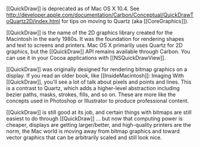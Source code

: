 

[[QuickDraw]] is deprecated as of Mac OS X 10.4.  See http://developer.apple.com/documentation/Carbon/Conceptual/QuickDrawToQuartz2D/index.html for tips on moving to Quartz (aka [[CoreGraphics]]).

[[QuickDraw]] is the name of the 2D graphics library created for the Macintosh in the early 1980s. It was the foundation for rendering shapes and text to screens and printers. Mac OS X primarily uses Quartz for 2D graphics, but the [[QuickDraw]] API remains available through Carbon. You can use it in your Cocoa applications with [[NSQuickDrawView]].

[[QuickDraw]] was originally designed for rendering bitmap graphics on a display. If you read an older book, like [[InsideMacintosh]]: Imaging With [[QuickDraw]], you'll see a lot of talk about pixels and points and lines. This is a contrast to Quartz, which adds a higher-level abstraction including bezier paths, masks, strokes, fills, and so on. These are more like the concepts used in Photoshop or Illustrator to produce professional content. 

[[QuickDraw]] is still good at its job, and certain things with bitmaps are still easiest to do through [[QuickDraw]] ... but now that computing power is cheaper, displays are getting larger/better, and high-quality printers are the norm, the Mac world is moving away from bitmap graphics and toward vector graphics that can be arbitrarily scaled and still look nice.